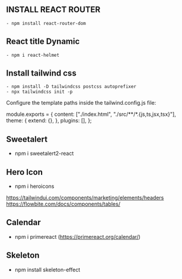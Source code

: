 ## INSTALL REACT ROUTER 
    - npm install react-router-dom
## React title Dynamic
    - npm i react-helmet
## Install tailwind css
    - npm install -D tailwindcss postcss autoprefixer
    - npx tailwindcss init -p
Configure the template paths inside the tailwind.config.js file:

module.exports = {
  content: ["./index.html", "./src/**/*.{js,ts,jsx,tsx}"],
  theme: {
    extend: {},
  },
  plugins: [],
};

## Sweetalert 
- npm i sweetalert2-react
## Hero Icon
- npm i heroicons

https://tailwindui.com/components/marketing/elements/headers
https://flowbite.com/docs/components/tables/
## Calendar 
- npm i primereact (https://primereact.org/calendar/)
## Skeleton
- npm install skeleton-effect
